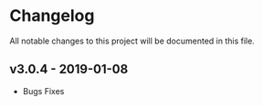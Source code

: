 # Changelog
All notable changes to this project will be documented in this file.  


## v3.0.4 - 2019-01-08
* Bugs Fixes

